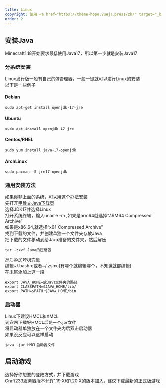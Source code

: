 ```yaml
---
title: Linux
copyright: 使用 <a href="https://theme-hope.vuejs.press/zh/" target="_blank">VuePress Theme Hope</a> 主题 | Copyleft© 2023 Craft233  <a href="https://icp.gov.moe/?keyword=20232336" target="_blank">萌ICP备20232336号</a>
order: 2
---
```

## 安装Java
Minecraft1.18开始要求最低使用Java17，所以第一步就是安装Java17  
### 分系统安装  
Linux发行版一般有自己的包管理器，一般一键就可以进行Linux的安装  
以下是一些例子  
#### Debian
```
sudo apt-get install openjdk-17-jre
```
#### Ubuntu
```
sudo apt install openjdk-17-jre
```
#### Centos/RHEL
```
sudo yum install java-17-openjdk
```
#### ArchLinux
```
sudo pacman -S jre17-openjdk
```

### 通用安装方法  
如果你非上面的系统，可以用这个办法安装  
先打开[甲骨文Java下载页](https://www.oracle.com/cn/java/technologies/downloads/)  
选择JDK17并选择Linux  
打开系统终端，输入uname -m ,如果是arm64就选择“ARM64 Compressed Archive”  
如果是x86_64,就选择“x64 Compressed Archive”  
找到下载的文件，并创建单独一个文件夹存放Java  
把下载的文件移动到给Java准备的文件夹，然后解压  
```
tar -zxvf Java的压缩包
```

然后添加环境变量  
编辑~/.bashrc或者~/.zshrc(有哪个就编辑哪个，不知道就都编辑)  
在末尾添加上这一段
```
export JAVA_HOME=放Java文件夹的路径
export CLASSPATH=$JAVA_HOME/lib/
export PATH=$PATH:$JAVA_HOME/bin
```

### 启动器
Linux下建议HMCL和XMCL  
到官网下载好HMCL后是一个.jar文件  
将启动器单独放在一个文件夹内后双击启动器  
如果没反应可以这样启动 
```
java -jar HMCL启动器文件
```
## 启动游戏  
选择好你想要的登陆方式，并下载游戏  
Craft233服务器版本允许1.19.X和1.20.X的版本加入，建议下载最新的正式版游戏  